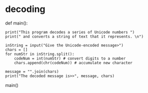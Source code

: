 # decoding



def main():

    print("This program decodes a series of Unicode numbers ")
    print(" and converts a string of text that it represents. \n")

    inString = input("Give the Unicode-encoded message>")
    chars = []
    for numStr in inString.split():
        codeNum = int(numStr) # convert digits to a number
        chars.append(chr(codeNum)) # accumulate new character

    message = "".join(chars)
    print("The decoded message is>>", message, chars)



main()
